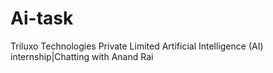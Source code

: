 # Ai-task
Triluxo Technologies Private Limited
Artificial Intelligence (AI) internship|Chatting with Anand Rai
